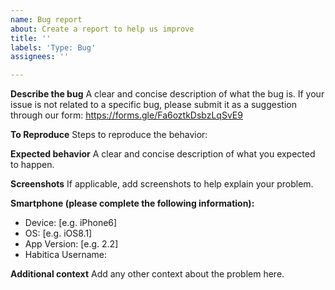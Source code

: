 ```yaml
---
name: Bug report
about: Create a report to help us improve
title: ''
labels: 'Type: Bug'
assignees: ''

---
```


**Describe the bug**
A clear and concise description of what the bug is. If your issue is not related to a specific bug, please submit it as a suggestion through our form: https://forms.gle/Fa6oztkDsbzLqSvE9

**To Reproduce**
Steps to reproduce the behavior:


**Expected behavior**
A clear and concise description of what you expected to happen.

**Screenshots**
If applicable, add screenshots to help explain your problem.

**Smartphone (please complete the following information):**
 - Device: [e.g. iPhone6]
 - OS: [e.g. iOS8.1]
 - App Version: [e.g. 2.2]
 - Habitica Username: 

**Additional context**
Add any other context about the problem here.
